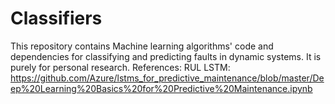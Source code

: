 # Classifiers
This repository contains Machine learning algorithms' code and dependencies for classifying and predicting faults in dynamic systems.
It is purely for personal research.
References:
RUL LSTM: https://github.com/Azure/lstms_for_predictive_maintenance/blob/master/Deep%20Learning%20Basics%20for%20Predictive%20Maintenance.ipynb
